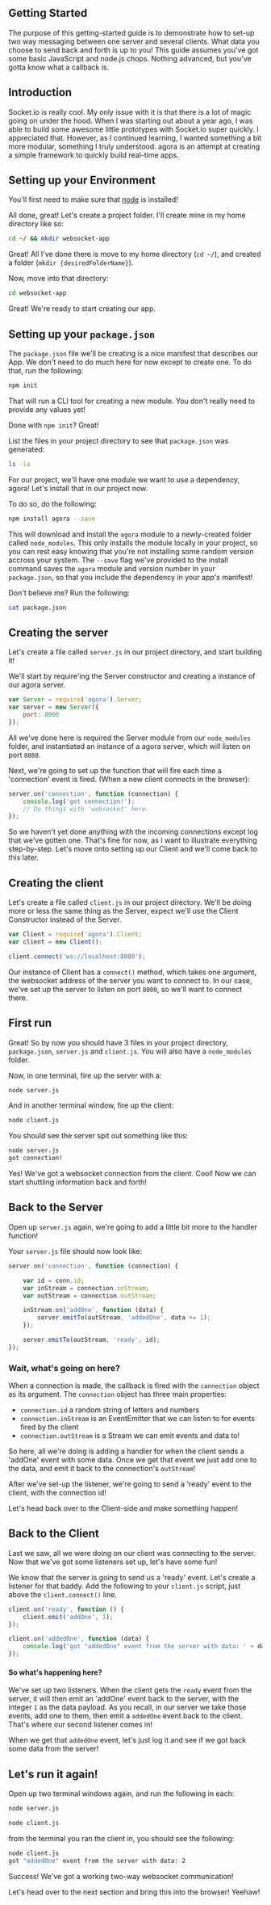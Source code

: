 ## Getting Started

The purpose of this getting-started guide is to demonstrate how to set-up two way messaging between one server and several clients. What data you choose to send back and forth is up to you! This guide assumes you've got some basic JavaScript and node.js chops. Nothing advanced, but you've gotta know what a callback is.

## Introduction

Socket.io is really cool. My only issue with it is that there is a lot of magic going on under the hood. When I was starting out about a year ago, I was able to build some awesome little prototypes with Socket.io super quickly. I appreciated that. However, as I continued learning, I wanted something a bit more modular, something I truly understood. agora is an attempt at creating a simple framework to quickly build real-time apps.

## Setting up your Environment

You'll first need to make sure that [node](https://nodejs.org/) is installed!

All done, great! Let's create a project folder. I'll create mine in my home directory like so:
```bash
cd ~/ && mkdir websocket-app
```
Great! All I've done there is move to my home directory (`cd ~/`), and created a folder (`mkdir {desiredFolderName}`).

Now, move into that directory:
```bash
cd websocket-app
```

Great! We're ready to start creating our app.

## Setting up your `package.json`

The `package.json` file we'll be creating is a nice manifest that describes our App. We don't need to do much here for now except to create one. To do that, run the following:

```bash
npm init
```

That will run a CLI tool for creating a new module. You don't really need to provide any values yet!

Done with `npm init`? Great!

List the files in your project directory to see that `package.json` was generated:

```bash
ls -la
```

For our project, we'll have one module we want to use a dependency, agora! Let's install that in our project now.

To do so, do the following:
```bash
npm install agora --save
```

This will download and install the `agora` module to a newly-created folder called `node_modules`. This only installs the module locally in your project, so you can rest easy knowing that you're not installing some random version accross your system. The `--save` flag we've provided to the install command saves the `agora` module and version number in your `package.json`, so that you include the dependency in your app's manifest!

Don't believe me? Run the following:
```bash
cat package.json
```

## Creating the server

Let's create a file called `server.js` in our project directory, and start building it!

We'll start by require'ing the Server constructor and creating a instance of our agora server.

```javascript
var Server = require('agora').Server;
var server = new Server({
    port: 8000
});
```

All we've done here is required the Server module from our `node_modules` folder, and instantiated an instance of a agora server, which will listen on port `8080`.

Next, we're going to set up the function that will fire each time a 'connection' event is fired. (When a new client connects in the browser):
```javascript
server.on('connection', function (connection) {
    console.log('got connection!');
    // Do things with 'websocket' here.
});
```

So we haven't yet done anything with the incoming connections except log that we've gotten one. That's fine for now, as I want to illustrate everything step-by-step. Let's move onto setting up our Client and we'll come back to this later.


## Creating the client

Let's create a file called `client.js` in our project directory. We'll be doing more or less the same thing as the Server, expect we'll use the Client Constructor instead of the Server.

```javascript
var Client = require('agora').Client;
var client = new Client();

client.connect('ws://localhost:8000');
```

Our instance of Client has a `connect()` method, which takes one argument, the websocket address of the server you want to connect to. In our case, we've set up the server to listen on port `8000`, so we'll want to connect there.

## First run

Great! So by now you should have 3 files in your project directory, `package.json`, `server.js` and `client.js`. You will also have a `node_modules` folder.

Now, in one terminal, fire up the server with a:
```bash
node server.js
```

And in another terminal window, fire up the client:
```bash
node client.js
```

You should see the server spit out something like this:
```bash
node server.js
got connection!
```

Yes! We've got a websocket connection from the client. Cool! Now we can start shuttling information back and forth!

## Back to the Server

Open up `server.js` again, we're going to add a little bit more to the handler function!

Your `server.js` file should now look like:

```javascript
server.on('connection', function (connection) {

    var id = conn.id;
    var inStream = connection.inStream;
    var outStream = connection.outStream;

    inStream.on('addOne', function (data) {
        server.emitTo(outStream, 'addedOne', data += 1);
    });

    server.emitTo(outStream, 'ready', id);
});
```

### Wait, what's going on here?

When a connection is made, the callback is fired with the `connection` object as its argument. The `connection` object has three main properties:

- `connection.id` a random string of letters and numbers
- `connection.inStream` is an EventEmitter that we can listen to for events fired by the client
- `connection.outStream` is a Stream we can emit events and data to!

So here, all we're doing is adding a handler for when the client sends a 'addOne' event with some data. Once we get that event we just add one to the data, and emit it back to the connection's `outStream`!

After we've set-up the listener, we're going to send a 'ready' event to the client, with the connection id!

Let's head back over to the Client-side and make something happen!

## Back to the Client

Last we saw, all we were doing on our client was connecting to the server. Now that we've got some listeners set up, let's have some fun!

We know that the server is going to send us a 'ready' event. Let's create a listener for that baddy. Add the following to your `client.js` script, just above the `client.connect()` line.

```javascript
client.on('ready', function () {
    client.emit('addOne', 1);
});

client.on('addedOne', function (data) {
    console.log('got "addedOne" event from the server with data: ' + data);
});
```

#### So what's happening here?
We've set up two listeners. When the client gets the `ready` event from the server, it will then emit an 'addOne' event back to the server, with the integer `1` as the data payload. As you recall, in our server we take those events, add one to them, then emit a `addedOne` event back to the client. That's where our second listener comes in!

When we get that `addedOne` event, let's just log it and see if we got back some data from the server!

## Let's run it again!

Open up two terminal windows again, and run the following in each:

```bash
node server.js
```

```bash
node client.js
```

from the terminal you ran the client in, you should see the following:
```bash
node client.js
got "addedOne" event from the server with data: 2
```

Success! We've got a working two-way websocket communication!

Let's head over to the next section and bring this into the browser! Yeehaw!
